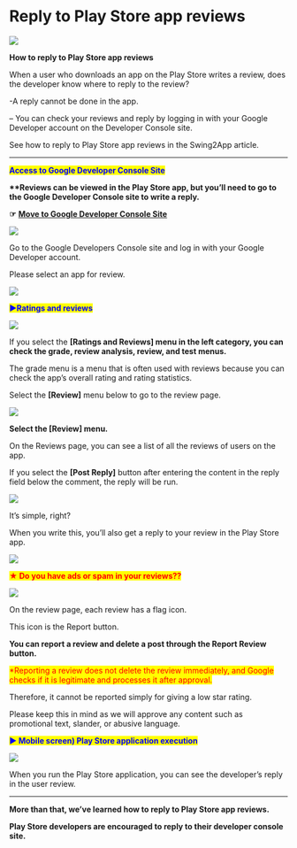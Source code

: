 # Reply to Play Store app reviews

![](https://support.swing2app.com/wp-content/uploads/2018/09/g\_reply.png)

**How to reply to Play Store app reviews**

When a user who downloads an app on the Play Store writes a review, does the developer know where to reply to the review?

\-A reply cannot be done in the app.

– You can check your reviews and reply by logging in with your Google Developer account on the Developer Console site.

See how to reply to Play Store app reviews in the Swing2App article.

***

<mark style="color:blue;">**Access to Google Developer Console Site**</mark>

**\*\*Reviews can be viewed in the Play Store app, but you’ll need to go to the Google Developer Console site to write a reply.**

**☞** [**Move to Google Developer Console Site**](https://play.google.com/apps/publish)&#x20;

![](https://support.swing2app.com/wp-content/uploads/2018/09/%EC%95%B1%EB%A6%AC%EB%B7%B05\_en.png)

Go to the Google Developers Console site and log in with your Google Developer account.

Please select an app for review.

![](https://wp.swing2app.co.kr/wp-content/uploads/2020/07/%EC%BA%A1%EC%B2%98.png)

<mark style="color:blue;">**▶Ratings and reviews**</mark>

![](https://support.swing2app.com/wp-content/uploads/2018/09/%EC%95%B1%EB%A6%AC%EB%B7%B01\_en.png)

If you select the **\[Ratings and Reviews] menu in the left category, you can check the grade, review analysis, review, and test menus.**

The grade menu is a menu that is often used with reviews because you can check the app’s overall rating and rating statistics.

Select the **\[Review]** menu below to go to the review page.

![](https://support.swing2app.com/wp-content/uploads/2018/09/%EC%95%B1%EB%A6%AC%EB%B7%B03\_en.png)

**Select the \[Review] menu.**

On the Reviews page, you can see a list of all the reviews of users on the app.

If you select the **\[Post Reply]** button after entering the content in the reply field below the comment, the reply will be run.

![](https://support.swing2app.com/wp-content/uploads/2018/09/%EC%95%B1%EB%A6%AC%EB%B7%B04\_en.png)

It’s simple, right?

When you write this, you’ll also get a reply to your review in the Play Store app.

![](https://wp.swing2app.co.kr/wp-content/uploads/2020/07/%EC%BA%A1%EC%B2%98.png)

<mark style="color:red;">**★ Do you have ads or spam in your reviews??**</mark>

![](https://support.swing2app.com/wp-content/uploads/2018/09/%EC%95%B1%EB%A6%AC%EB%B7%B02\_en.png)

On the review page, each review has a flag icon.

This icon is the Report button.&#x20;

**You can report a review and delete a post through the Report Review button.**&#x20;

<mark style="color:red;">\*Reporting a review does not delete the review immediately, and Google checks if it is legitimate and processes it after approval.</mark>

Therefore, it cannot be reported simply for giving a low star rating.

Please keep this in mind as we will approve any content such as promotional text, slander, or abusive language.





<mark style="color:blue;">**▶ Mobile screen) Play Store application execution**</mark>&#x20;

![](https://support.swing2app.com/wp-content/uploads/2018/09/%EC%95%B1%EB%A6%AC%EB%B7%B0\_en.png)

When you run the Play Store application, you can see the developer’s reply in the user review.

***

**More than that, we’ve learned how to reply to Play Store app reviews.**

**Play Store developers are encouraged to reply to their developer console site.**
